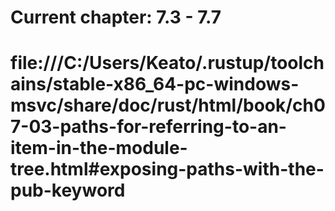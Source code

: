 # Current chapter: 7.3 - 7.7

# file:///C:/Users/Keato/.rustup/toolchains/stable-x86_64-pc-windows-msvc/share/doc/rust/html/book/ch07-03-paths-for-referring-to-an-item-in-the-module-tree.html#exposing-paths-with-the-pub-keyword
